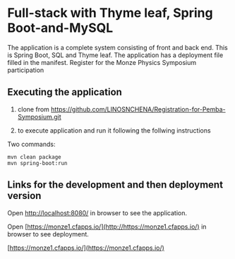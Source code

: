 # Full-stack with Thyme leaf, Spring Boot-and-MySQL

The application is a complete system consisting of front and back end. 
This is Spring Boot, SQL and Thyme leaf. 
The application has a deployment file filled in the manifest.
Register for the Monze Physics Symposium participation

## Executing the application
1. clone from https://github.com/LINOSNCHENA/Registration-for-Pemba-Symposium.git

2. to execute application and run it following the follwing instructions

 Two commands:  
```
mvn clean package
mvn spring-boot:run
```

## Links for the development and then deployment version

Open [http://localhost:8080/](http://localhost:8080/) in browser to see the application.

Open [https://monze1.cfapps.io/](http://https://monze1.cfapps.io/) in browser to see deployment.

[https://monze1.cfapps.io/](https://monze1.cfapps.io/)